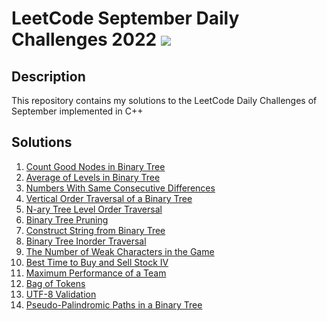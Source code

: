 # LeetCode September Daily Challenges 2022 <img src="https://img.icons8.com/external-bearicons-outline-color-bearicons/64/000000/external-Competition-business-and-marketing-bearicons-outline-color-bearicons.png"/>
## Description
This repository contains my solutions to the LeetCode Daily Challenges of September implemented in C++

## Solutions

1. <a href="https://github.com/miraehab/-LeetCode-September-Daily-Challenges-2022/blob/main/1448.%20Count%20Good%20Nodes%20in%20Binary%20Tree.cpp">Count Good Nodes in Binary Tree</a>
2. <a href="https://github.com/miraehab/-LeetCode-September-Daily-Challenges-2022/blob/main/637.%20Average%20of%20Levels%20in%20Binary%20Tree.cpp">Average of Levels in Binary Tree</a>
3. <a href="https://github.com/miraehab/-LeetCode-September-Daily-Challenges-2022/blob/main/967.%20Numbers%20With%20Same%20Consecutive%20Differences.cpp">Numbers With Same Consecutive Differences</a>
4. <a href="https://github.com/miraehab/-LeetCode-September-Daily-Challenges-2022/blob/main/987.%20Vertical%20Order%20Traversal%20of%20a%20Binary%20Tree.cpp">Vertical Order Traversal of a Binary Tree</a>
5. <a href="https://github.com/miraehab/-LeetCode-September-Daily-Challenges-2022/blob/main/429.%20N-ary%20Tree%20Level%20Order%20Traversal.cpp">N-ary Tree Level Order Traversal</a>
6. <a href="https://github.com/miraehab/-LeetCode-September-Daily-Challenges-2022/blob/main/814.%20Binary%20Tree%20Pruning.cpp">Binary Tree Pruning</a>
7. <a href="https://github.com/miraehab/-LeetCode-September-Daily-Challenges-2022/blob/main/606.%20Construct%20String%20from%20Binary%20Tree.cpp">Construct String from Binary Tree</a>
8. <a href="https://github.com/miraehab/-LeetCode-September-Daily-Challenges-2022/blob/main/94.%20Binary%20Tree%20Inorder%20Traversal.cpp">Binary Tree Inorder Traversal</a>
9. <a href="https://github.com/miraehab/-LeetCode-September-Daily-Challenges-2022/blob/main/1996.%20The%20Number%20of%20Weak%20Characters%20in%20the%20Game.cpp">The Number of Weak Characters in the Game</a>
10. <a href="https://github.com/miraehab/-LeetCode-September-Daily-Challenges-2022/blob/main/188.%20Best%20Time%20to%20Buy%20and%20Sell%20Stock%20IV.cpp">Best Time to Buy and Sell Stock IV</a>
11. <a href="https://github.com/miraehab/-LeetCode-September-Daily-Challenges-2022/blob/main/1383.%20Maximum%20Performance%20of%20a%20Team.cpp">Maximum Performance of a Team</a>
12. <a href="https://github.com/miraehab/-LeetCode-September-Daily-Challenges-2022/blob/main/948.%20Bag%20of%20Tokens.cpp">Bag of Tokens</a>
13. <a href="https://github.com/miraehab/-LeetCode-September-Daily-Challenges-2022/blob/main/393.%20UTF-8%20Validation.cpp">UTF-8 Validation</a>
14. <a href="https://github.com/miraehab/-LeetCode-September-Daily-Challenges-2022/blob/main/1457.%20Pseudo-Palindromic%20Paths%20in%20a%20Binary%20Tree.cpp">Pseudo-Palindromic Paths in a Binary Tree</a>